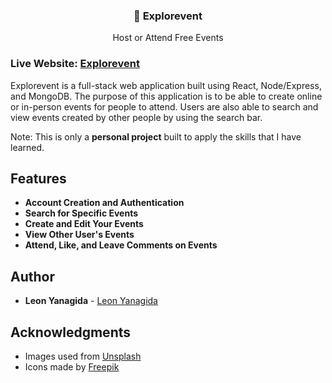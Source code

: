 <h3 align="center">
  📅 Explorevent
</h3>

<p align="center">
  Host or Attend Free Events
</p>

### Live Website: [Explorevent](https://explorevent.herokuapp.com/)

Explorevent is a full-stack web application built using React, Node/Express, and MongoDB. The purpose of this application is to be able to create online or in-person events for people to attend. Users are also able to search and view events created by other people by using the search bar.

Note: This is only a **personal project** built to apply the skills that I have learned.

## Features

- **Account Creation and Authentication**
- **Search for Specific Events**
- **Create and Edit Your Events**
- **View Other User's Events**
- **Attend, Like, and Leave Comments on Events**

## Author

- **Leon Yanagida** - [Leon Yanagida](https://leonyanagida.com)

## Acknowledgments

- Images used from [Unsplash](https://unsplash.com/)
- Icons made by [Freepik](www.flaticon.com)
